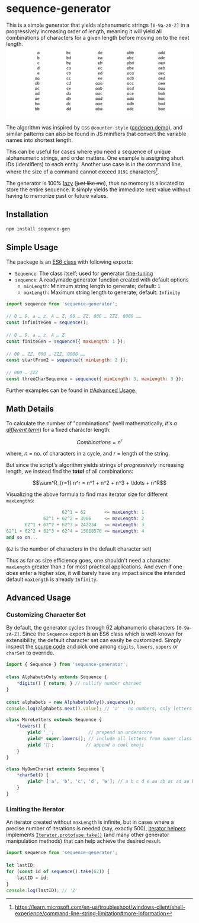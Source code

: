 # sequence-generator
This is a simple generator that yields alphanumeric strings `[0-9a-zA-Z]` in a progressively increasing order of length, meaning it will yield all combinations of characters for a given length before moving on to the next length.
![first 60 lines of script output for sample letters a,b,c,d,e – which is similar to using "permutation with repetition" in mathematics](https://github.com/SuggonM/sequence-generator/raw/main/sample-iteration-list.png)

The algorithm was inspired by css `@counter-style` ([codepen demo](https://codepen.io/Suggon/pen/pvJxpmx)), and similar patterns can also be found in JS minifiers that convert the variable names into shortest length.

This can be useful for cases where you need a sequence of unique alphanumeric strings, and order matters. One example is assigning short IDs (identifiers) to each entity. Another use case is in the command line, where the size of a command cannot exceed `8191` characters[^1].

[^1]: https://learn.microsoft.com/en-us/troubleshoot/windows-client/shell-experience/command-line-string-limitation#more-information

The generator is 100% [lazy](https://github.com/tc39/proposal-iterator-helpers#why-not-use-arrayfrom--arrayprototype-methods) (~~just like me~~), thus no memory is allocated to store the entire sequence. It simply yields the immediate next value without having to memorize past or future values.

## Installation
```bash
npm install sequence-gen
```

## Simple Usage
The package is an [ES6 class](https://developer.mozilla.org/en-US/docs/Web/JavaScript/Reference/Classes) with following exports:
- `Sequence`: The class itself; used for generator [fine-tuning](#advanced-usage)
- `sequence`: A readymade generator function created with default options
	- `minLength`: Minimum string length to generate; default: `1`
	- `maxLength`: Maximum string length to generate; default: `Infinity`

```js
import sequence from 'sequence-generator';

// 0 … 9, a … z, A … Z, 00 … ZZ, 000 … ZZZ, 0000 ……
const infiniteGen = sequence();

// 0 … 9, a … z, A … Z
const finiteGen = sequence({ maxLength: 1 });

// 00 … ZZ, 000 … ZZZ, 0000 ……
const startFrom2 = sequence({ minLength: 2 });

// 000 … ZZZ
const threeCharSequence = sequence({ minLength: 3, maxLength: 3 });
```

Further examples can be found in [#Advanced Usage](#advanced-usage).

## Math Details
To calculate the number of "combinations" (well mathematically, *it's a [different term](https://www.statskingdom.com/combinations-calculator.html#:~:text=Permutations%20with%0Arepetitions%20formula)*) for a fixed character length:
```math
Combinations = n^r
```
where, $n$ = no. of characters in a cycle, and $r$ = length of the string.

But since the script's algorithm yields strings of *progressively* increasing length, we instead find the ***total*** of all combinations:
```math
\sum^R_{r=1} n^r = n^1 + n^2 + n^3 + \ldots + n^R
```

Visualizing the above formula to find max iterator size for different `maxLength`s:
```lua
                     62^1 = 62       <= maxLength: 1
              62^1 + 62^2 = 3906     <= maxLength: 2
       62^1 + 62^2 + 62^3 = 242234   <= maxLength: 3
62^1 + 62^2 + 62^3 + 62^4 = 15018570 <= maxLength: 4
and so on...
```
(`62` is the number of characters in the default character set)

Thus as far as size efficiency goes, one shouldn't need a character `maxLength` greater than `3` for most practical applications. And even if one *does* enter a higher size, it will barely have any impact since the intended default `maxLength` is already `Infinity`.

## Advanced Usage
### Customizing Character Set
By default, the generator cycles through 62 alphanumeric characters `[0-9a-zA-Z]`. Since the `Sequence` export is an ES6 class which is well-known for extensibility, the default character set can easily be customized. Simply inspect the [source code](https://github.com/SuggonM/sequence-generator/blob/main/index.js) and pick one among `digits`, `lowers`, `uppers` or `charSet` to override.

```js
import { Sequence } from 'sequence-generator';

class AlphabetsOnly extends Sequence {
	*digits() { return; } // nullify number charset
}

const alphabets = new AlphabetsOnly().sequence();
console.log(alphabets.next().value); // 'a' - no numbers, only letters
```

```js
class MoreLetters extends Sequence {
	*lowers() {
		yield '_';             // prepend an underscore
		yield* super.lowers(); // include all letters from super class
		yield '💯';            // append a cool emoji
	}
}
```

```js
class MyOwnCharset extends Sequence {
	*charSet() {
		yield* ['a', 'b', 'c', 'd', 'e']; // a b c d e aa ab ac ad ae ba bb bc bd be
	}
}
```

### Limiting the Iterator
An iterator created without `maxLength` is infinite, but in cases where a precise number of iterations is needed (say, exactly 500), [iterator helpers](https://developer.mozilla.org/en-US/docs/Web/JavaScript/Reference/Global_Objects/Iterator#instance_methods) implements [`Iterator.prototype.take()`](https://developer.mozilla.org/en-US/docs/Web/JavaScript/Reference/Global_Objects/Iterator/take) (and many other generator manipulation methods) that can help achieve the desired result.
```js
import sequence from 'sequence-generator';

let lastID;
for (const id of sequence().take(62)) {
	lastID = id;
}
console.log(lastID); // 'Z'
```
